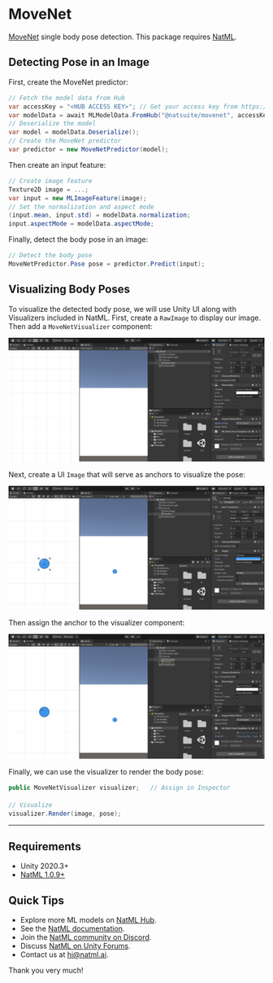 # MoveNet
[MoveNet](https://blog.tensorflow.org/2021/05/next-generation-pose-detection-with-movenet-and-tensorflowjs.html) single body pose detection. This package requires [NatML](https://github.com/natmlx/NatML).

## Detecting Pose in an Image
First, create the MoveNet predictor:
```csharp
// Fetch the model data from Hub
var accessKey = "<HUB ACCESS KEY>"; // Get your access key from https://hub.natml.ai/profile
var modelData = await MLModelData.FromHub("@natsuite/movenet", accessKey);
// Deserialize the model
var model = modelData.Deserialize();
// Create the MoveNet predictor
var predictor = new MoveNetPredictor(model);
```

Then create an input feature:
```csharp
// Create image feature
Texture2D image = ...;
var input = new MLImageFeature(image);
// Set the normalization and aspect mode
(input.mean, input.std) = modelData.normalization;
input.aspectMode = modelData.aspectMode;
```

Finally, detect the body pose in an image:
```csharp
// Detect the body pose
MoveNetPredictor.Pose pose = predictor.Predict(input);
```

## Visualizing Body Poses
To visualize the detected body pose, we will use Unity UI along with Visualizers included in NatML. First, create a `RawImage` to display our image. Then add a `MoveNetVisualizer` component:

![visualizer](Media/visualizer.png)

Next, create a UI `Image` that will serve as anchors to visualize the pose:

![anchor](Media/anchor.png)

Then assign the anchor to the visualizer component:

![assign](Media/assign.png)

Finally, we can use the visualizer to render the body pose:
```csharp
public MoveNetVisualizer visualizer;   // Assign in Inspector

// Visualize
visualizer.Render(image, pose);
```

___

## Requirements
- Unity 2020.3+
- [NatML 1.0.9+](https://github.com/natmlx/NatML)

## Quick Tips
- Explore more ML models on [NatML Hub](https://hub.natml.ai).
- See the [NatML documentation](https://docs.natml.ai/unity).
- Join the [NatML community on Discord](https://discord.gg/y5vwgXkz2f).
- Discuss [NatML on Unity Forums](https://forum.unity.com/threads/open-beta-natml-machine-learning-runtime.1109339/).
- Contact us at [hi@natml.ai](mailto:hi@natml.ai).

Thank you very much!